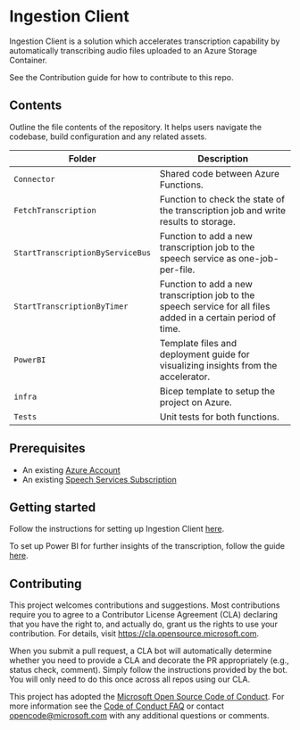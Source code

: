# Ingestion Client

<!--
Guidelines on README format: https://review.docs.microsoft.com/help/onboard/admin/samples/concepts/readme-template?branch=master

Guidance on onboarding samples to docs.microsoft.com/samples: https://review.docs.microsoft.com/help/onboard/admin/samples/process/onboarding?branch=master

Taxonomies for products and languages: https://review.docs.microsoft.com/new-hope/information-architecture/metadata/taxonomies?branch=master
-->

Ingestion Client is a solution which accelerates transcription capability by automatically transcribing audio files uploaded to an Azure Storage Container.

See the Contribution guide for how to contribute to this repo.

## Contents

Outline the file contents of the repository. It helps users navigate the codebase, build configuration and any related assets.

| Folder       | Description                                |
|-------------------|--------------------------------------------|
| `Connector`       | Shared code between Azure Functions.                       |
| `FetchTranscription`    | Function to check the state of the transcription job and write results to storage.             |
| `StartTranscriptionByServiceBus`      | Function to add a new transcription job to the speech service as one-job-per-file.      |
| `StartTranscriptionByTimer`      | Function to add a new transcription job to the speech service for all files added in a certain period of time.      |
| `PowerBI`    | Template files and deployment guide for visualizing insights from the accelerator.             |
| `infra` | Bicep template to setup the project on Azure. |
| `Tests`       | Unit tests for both functions.                          |

## Prerequisites

* An existing [Azure Account](https://azure.microsoft.com/free/)
* An existing [Speech Services Subscription](https://ms.portal.azure.com/#create/Microsoft.CognitiveServicesSpeechServices)

## Getting started

Follow the instructions for setting up Ingestion Client [here](infra/guide.md).

To set up Power BI for further insights of the transcription, follow the guide [here](PowerBI/README.md).

## Contributing

This project welcomes contributions and suggestions.  Most contributions require you to agree to a
Contributor License Agreement (CLA) declaring that you have the right to, and actually do, grant us
the rights to use your contribution. For details, visit https://cla.opensource.microsoft.com.

When you submit a pull request, a CLA bot will automatically determine whether you need to provide
a CLA and decorate the PR appropriately (e.g., status check, comment). Simply follow the instructions
provided by the bot. You will only need to do this once across all repos using our CLA.

This project has adopted the [Microsoft Open Source Code of Conduct](https://opensource.microsoft.com/codeofconduct/).
For more information see the [Code of Conduct FAQ](https://opensource.microsoft.com/codeofconduct/faq/) or
contact [opencode@microsoft.com](mailto:opencode@microsoft.com) with any additional questions or comments.
